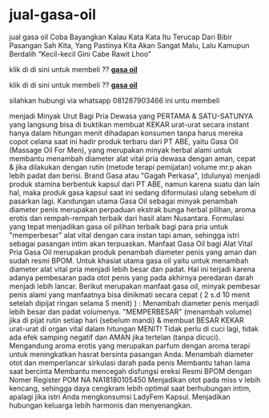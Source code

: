 # jual-gasa-oil
jual gasa oil
Coba Bayangkan Kalau Kata Kata Itu Terucap Dari Bibir Pasangan Sah Kita, Yang Pastinya Kita Akan Sangat Malu, Lalu Kamupun Berdalih “Kecil-kecil Gini Cabe Rawit  Lhoo”

klik di di sini untuk membeli ?? <a href="https://www.gasaoils.com/" rel="nofollow"><b>gasa oil</b></a>

klik di di sini untuk membeli ?? <a href="https://www.gasaoils.com/" rel="nofollow"><b>gasa oil</b></a>

silahkan hubungi via whatsapp 081287903466 ini untu membeli


menjadi Minyak Urut Bagi Pria Dewasa yang PERTAMA & SATU-SATUNYA yang langsung bisa di buktikan membuat KEKAR urat-urat secara instant hanya dalam hitungan menit dihadapan konsumen tanpa harus mereka copot celana
saat ini hadir produk terbaru dari PT ABE, yaitu Gasa Oil (Massage Oil For Men), yang merupakan minyak herbal alami untuk membantu menambah diameter alat vital pria dewasa dengan aman, cepat & jika dilakukan dengan rutin (metode terapi pemijatan) volume mr.p akan lebih padat dan berisi. Brand Gasa atau "Gagah Perkasa", (dulunya) menjadi produk stamina berbentuk kapsul dari PT ABE, namun karena suatu dan lain hal, maka produk gasa kapsul saat ini sedang diformulasi ulang sebelum di pasarkan lagi.
Kandungan utama Gasa Oil sebagai minyak penambah diameter penis merupakan perpaduan ekstrak bunga herbal pilihan, aroma erotis dan rempah-rempah terbaik dari hasil alam Nusantara. Formulasi yang tepat menjadikan gasa oil pilihan terbaik bagi para pria untuk "memperbesar" alat vital dengan cara instan tapi aman, sehingga istri sebagai pasangan intim akan terpuaskan.
Manfaat Gasa Oil bagi Alat Vital Pria
Gasa Oil merupakan produk penambah diameter penis yang aman dan sudah resmi BPOM. Untuk khasiat utama gasa oil yaitu untuk menambah diameter alat vital pria menjadi lebih besar dan padat. Hal ini terjadi karena adanya pembesaran pada otot penis yang pada akhirnya peredaran darah menjadi lebih lancar. Berikut merupakan manfaat gasa oil, minyak pembesar penis alami yang manfaatnya bisa dinikmati secara cepat ( 2 s.d 10 menit setelah dipijat ringan selama 5 menit) ) :
Menambah diameter penis menjadi lebih besar dan padat volumenya. 
"MEMPERBESAR" (menambah volume) jika di pijat rutin setiap hari (sebelum mandi) & membuat BESAR KEKAR urat-urat di organ vital dalam hitungan MENIT!
Tidak perlu di cuci lagi, tidak ada efek samping negatif dan AMAN jika tertelan (tanpa dicuci).
Mengandung aroma erotis yang merupakan parfum dengan aroma terapi untuk meningkatkan hasrat bersinta pasangan Anda.
Menambah diameter otot dan memperlancar sirkulasi darah pada penis
Membantu tahan lama saat bercinta
Membantu mencegah disfungsi ereksi
Resmi BPOM dengan Nomer Register POM NA NA18180105450
Menjadikan otot pada miss v lebih kencang, sehingga daya cengkram lebih optimal saat berhubungan intim, apalagi jika istri Anda mengkonsumsi LadyFem Kapsul.
Menjadikan hubungan keluarga lebih harmonis dan menyenangkan.
